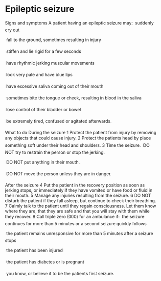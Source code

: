 ﻿# Epileptic seizure 
Signs and symptoms 
A patient having an epileptic seizure may: 
 
suddenly cry out 

 
fall to the ground, sometimes resulting in injury 

 
stiffen and lie rigid for a few seconds 

 
have rhythmic jerking muscular movements 

 
look very pale and have blue lips 

 
have excessive saliva coming out of their mouth 

 
sometimes bite the tongue or cheek, resulting in blood in the saliva 

 
lose control of their bladder or bowel 

 
be extremely tired, confused or agitated afterwards. 



What to do During the seizure 
1 Protect the patient from injury by removing any objects that could cause injury. 
2 Protect the patients head by place something soft under their head and shoulders. 
3 Time the seizure. 
 
DO NOT try to restrain the person or stop the jerking. 

 
DO NOT put anything in their mouth. 

 
DO NOT move the person unless they are in danger. 




After the seizure 
4 Put the patient in the recovery position as soon as jerking stops, or immediately if they have vomited or have food or fluid in their mouth. 
5 Manage any injuries resulting from the seizure. 
6 DO NOT disturb the patient if they fall asleep, but continue to check their breathing. 
7 Calmly talk to the patient until they regain consciousness. Let them know where they are, that they are safe and that you will stay with them while they recover. 
8 Call triple zero (000) for an ambulance if: 
 
the seizure continues for more than 5 minutes or a second seizure quickly follows 

 
the patient remains unresponsive for more than 5 minutes after a seizure stops 

 
the patient has been injured 

 
the patient has diabetes or is pregnant 

 
you know, or believe it to be the patients first seizure. 




